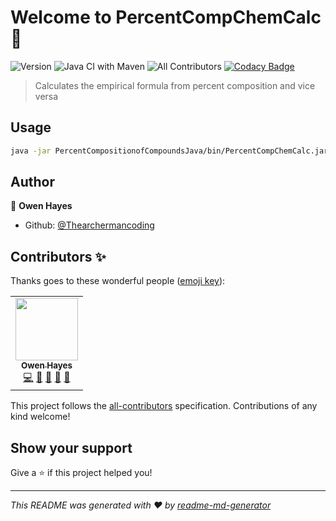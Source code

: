 
# Welcome to PercentCompChemCalc 👋
![Version](https://img.shields.io/badge/version-1.0.0-blue.svg?cacheSeconds=2592000)
![Java CI with Maven](https://github.com/Thearchermancoding/PercentCompositionofCompoundsJava/workflows/Java%20CI%20with%20Maven/badge.svg?branch=master)
![All Contributors](https://img.shields.io/badge/all_contributors-1-orange.svg?style=flat-square)
[![Codacy Badge](https://api.codacy.com/project/badge/Grade/ec4a295fffd14096a19aeb663ef1cd8e)](https://app.codacy.com/manual/Thearchermancoding/PercentCompositionofCompounds?utm_source=github.com&utm_medium=referral&utm_content=Thearchermancoding/PercentCompositionofCompounds&utm_campaign=Badge_Grade_Dashboard)
> Calculates the empirical formula from percent composition and vice versa

## Usage



```sh
java -jar PercentCompositionofCompoundsJava/bin/PercentCompChemCalc.jar
```

## Author

👤 **Owen Hayes**

* Github: [@Thearchermancoding](https://github.com/Thearchermancoding)

## Contributors ✨

Thanks goes to these wonderful people ([emoji key](https://allcontributors.org/docs/en/emoji-key)):

<!-- ALL-CONTRIBUTORS-LIST:START - Do not remove or modify this section -->
<!-- prettier-ignore-start -->
<!-- markdownlint-disable -->
<table>
  <tr>
    <td align="center"><a href="https://github.com/Thearchermancoding"><img src="https://avatars3.githubusercontent.com/u/20994684?v=4" width="100px;" alt=""/><br /><sub><b>Owen Hayes</b></sub></a><br /><a href="https://github.com/Thearchermancoding/PercentCompositionofCompounds/commits?author=Thearchermancoding" title="Code">💻</a> <a href="#design-Thearchermancoding" title="Design">🎨</a> <a href="#ideas-Thearchermancoding" title="Ideas, Planning, & Feedback">🤔</a> <a href="#maintenance-Thearchermancoding" title="Maintenance">🚧</a> <a href="#projectManagement-Thearchermancoding" title="Project Management">📆</a></td>
  </tr>
</table>

<!-- markdownlint-enable -->
<!-- prettier-ignore-end -->
<!-- ALL-CONTRIBUTORS-LIST:END -->

This project follows the [all-contributors](https://github.com/all-contributors/all-contributors) specification. Contributions of any kind welcome!

## Show your support

Give a ⭐️ if this project helped you!

***
_This README was generated with ❤️ by [readme-md-generator](https://github.com/kefranabg/readme-md-generator)_
